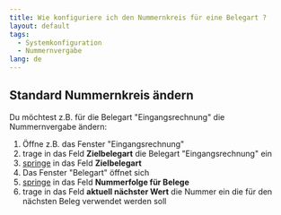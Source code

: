```yaml
---
title: Wie konfiguriere ich den Nummernkreis für eine Belegart ?
layout: default
tags:
  - Systemkonfiguration
  - Nummernvergabe
lang: de
---
```


## Standard Nummernkreis ändern

Du möchtest z.B. für die Belegart "Eingangsrechnung" die Nummernvergabe ändern:

1. Öffne z.B. das Fenster "Eingangsrechnung"
1. trage in das Feld **Zielbelegart** die Belegart "Eingangsrechnung" ein
1. [springe](Wie_kann_ich_zu_Daten_springen_ohne_vorher_suchen_zu_müssen) in das Feld **Zielbelegart** 
1. Das Fenster "Belegart" öffnet sich
1. [springe](Wie_kann_ich_zu_Daten_springen_ohne_vorher_suchen_zu_müssen) in das Feld **Nummerfolge für Belege**
1. trage in das Feld **aktuell nächster Wert** die Nummer ein die für den nächsten Beleg verwendet werden soll




   